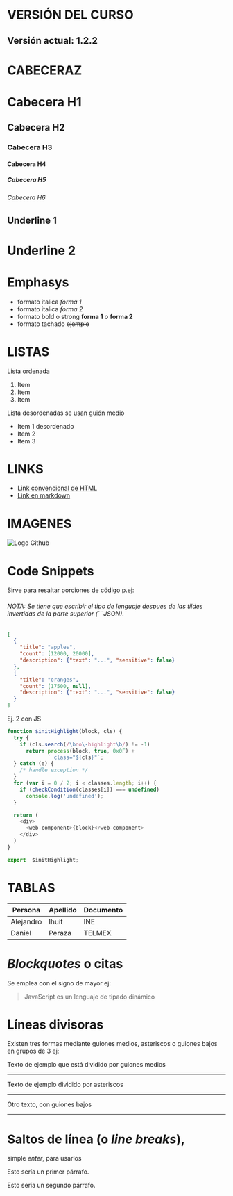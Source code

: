 # VERSIÓN DEL CURSO
## Versión actual: 1.2.2

# CABECERAZ
# Cabecera H1
## Cabecera H2
### Cabecera H3
#### Cabecera H4 
##### Cabecera H5
###### Cabecera H6

Underline 1
-----------
Underline 2
===========
Emphasys
=====
- formato italica *forma 1*
- formato italica _forma 2_
-  formato bold o strong **forma 1** o __forma 2__
-  formato tachado ~~ejemplo~~
# LISTAS
Lista ordenada
1. Item
2. Item 
3. Item

Lista desordenadas se usan guión medio
- Item 1 desordenado
- Item 2
- Item 3

# LINKS
- <a href="http://www.google.com">Link convencional de HTML</a>
- [Link en markdown](http://www.google.com)

# IMAGENES
![Logo Github](https://github.githubassets.com/images/modules/logos_page/Octocat.png)

# Code Snippets
Sirve para resaltar porciones de código p.ej:
###### NOTA: Se tiene que escribir el tipo de lenguaje despues de las tildes invertidas de la parte superior (```JSON).
```JSON
[
  {
    "title": "apples",
    "count": [12000, 20000],
    "description": {"text": "...", "sensitive": false}
  },
  {
    "title": "oranges",
    "count": [17500, null],
    "description": {"text": "...", "sensitive": false}
  }
]
```
Ej. 2 con JS
```Javascript
function $initHighlight(block, cls) {
  try {
    if (cls.search(/\bno\-highlight\b/) != -1)
      return process(block, true, 0x0F) +
             ` class="${cls}"`;
  } catch (e) {
    /* handle exception */
  }
  for (var i = 0 / 2; i < classes.length; i++) {
    if (checkCondition(classes[i]) === undefined)
      console.log('undefined');
  }

  return (
    <div>
      <web-component>{block}</web-component>
    </div>
  )
}

export  $initHighlight;
```
# TABLAS
| Persona | Apellido | Documento |
|---------|----------|-----------|
|Alejandro|  Ihuit   |    INE    |
|Daniel   |  Peraza  |  TELMEX   |

# *Blockquotes* o citas
Se emplea con el signo de mayor ej:
> JavaScript es un lenguaje de tipado dinámico

# Líneas divisoras
Existen tres formas mediante guiones medios, asteriscos o guiones bajos en grupos de 3 ej:

Texto de ejemplo que está dividido por guiones medios 

---
Texto de ejemplo dividido por asteriscos
***
Otro texto, con guiones bajos
___




# Saltos de línea (o *line breaks*), 
simple *enter*, para usarlos

Esto sería un primer párrafo.

Esto sería un segundo párrafo.